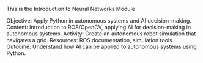 This is the Introduction to Neural Networks Module

Objective: Apply Python in autonomous systems and AI decision-making.
Content: Introduction to ROS/OpenCV, applying AI for decision-making in autonomous systems.
Activity: Create an autonomous robot simulation that navigates a grid.
Resources: ROS documentation, simulation tools.
Outcome: Understand how AI can be applied to autonomous systems using Python.
